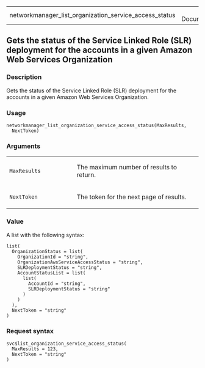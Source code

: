 <table style="width: 100%;">
<tbody>
<tr class="odd">
<td>networkmanager_list_organization_service_access_status</td>
<td style="text-align: right;">R Documentation</td>
</tr>
</tbody>
</table>

## Gets the status of the Service Linked Role (SLR) deployment for the accounts in a given Amazon Web Services Organization

### Description

Gets the status of the Service Linked Role (SLR) deployment for the
accounts in a given Amazon Web Services Organization.

### Usage

    networkmanager_list_organization_service_access_status(MaxResults,
      NextToken)

### Arguments

<table>
<colgroup>
<col style="width: 35%" />
<col style="width: 65%" />
</colgroup>
<tbody>
<tr class="odd">
<td><code
id="networkmanager_list_organization_service_access_status_:_MaxResults">MaxResults</code></td>
<td><p>The maximum number of results to return.</p></td>
</tr>
<tr class="even">
<td><code
id="networkmanager_list_organization_service_access_status_:_NextToken">NextToken</code></td>
<td><p>The token for the next page of results.</p></td>
</tr>
</tbody>
</table>

### Value

A list with the following syntax:

    list(
      OrganizationStatus = list(
        OrganizationId = "string",
        OrganizationAwsServiceAccessStatus = "string",
        SLRDeploymentStatus = "string",
        AccountStatusList = list(
          list(
            AccountId = "string",
            SLRDeploymentStatus = "string"
          )
        )
      ),
      NextToken = "string"
    )

### Request syntax

    svc$list_organization_service_access_status(
      MaxResults = 123,
      NextToken = "string"
    )
